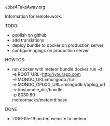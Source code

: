 Jobs4TakeAway.org

Information for remote.work.


TODO:
- publish on github
- add translations
- deploy bundle to docker on production server
- configure ngingx on production server 

HOWTOS:
- run docker with meteor bundle 
docker run -d \
    -e ROOT_URL=http://yourapp.com \
    -e MONGO_URL=mongodb://url \
    -e MONGO_OPLOG_URL=mongodb://oplog_url \
    -v /mybundle_dir:/bundle \
    -p 8080:80 \
    meteorhacks/meteord:base


DONE
- 2016-05-19 ported website to meteor 